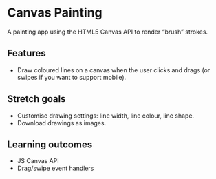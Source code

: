 # Canvas Painting

A painting app using the HTML5 Canvas API to render “brush” strokes.

## Features 

- Draw coloured lines on a canvas when the user clicks and drags (or swipes if you want to support mobile).

## Stretch goals 

- Customise drawing settings: line width, line colour, line shape.
- Download drawings as images.

## Learning outcomes 
- JS Canvas API
- Drag/swipe event handlers
